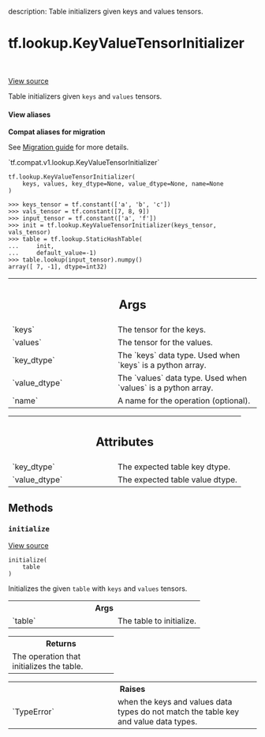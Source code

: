 description: Table initializers given keys and values tensors.

<div itemscope itemtype="http://developers.google.com/ReferenceObject">
<meta itemprop="name" content="tf.lookup.KeyValueTensorInitializer" />
<meta itemprop="path" content="Stable" />
<meta itemprop="property" content="__init__"/>
<meta itemprop="property" content="initialize"/>
</div>

# tf.lookup.KeyValueTensorInitializer

<!-- Insert buttons and diff -->

<table class="tfo-notebook-buttons tfo-api nocontent" align="left">

</table>

<a target="_blank" class="external" href="/code/stable/tensorflow/python/ops/lookup_ops.py">View source</a>



Table initializers given `keys` and `values` tensors.

<section class="expandable">
  <h4 class="showalways">View aliases</h4>
  <p>
<b>Compat aliases for migration</b>
<p>See
<a href="https://www.tensorflow.org/guide/migrate">Migration guide</a> for
more details.</p>
<p>`tf.compat.v1.lookup.KeyValueTensorInitializer`</p>
</p>
</section>

<pre class="devsite-click-to-copy prettyprint lang-py tfo-signature-link">
<code>tf.lookup.KeyValueTensorInitializer(
    keys, values, key_dtype=None, value_dtype=None, name=None
)
</code></pre>



<!-- Placeholder for "Used in" -->

```
>>> keys_tensor = tf.constant(['a', 'b', 'c'])
>>> vals_tensor = tf.constant([7, 8, 9])
>>> input_tensor = tf.constant(['a', 'f'])
>>> init = tf.lookup.KeyValueTensorInitializer(keys_tensor, vals_tensor)
>>> table = tf.lookup.StaticHashTable(
...     init,
...     default_value=-1)
>>> table.lookup(input_tensor).numpy()
array([ 7, -1], dtype=int32)
```

<!-- Tabular view -->
 <table class="responsive fixed orange">
<colgroup><col width="214px"><col></colgroup>
<tr><th colspan="2"><h2 class="add-link">Args</h2></th></tr>

<tr>
<td>
`keys`
</td>
<td>
The tensor for the keys.
</td>
</tr><tr>
<td>
`values`
</td>
<td>
The tensor for the values.
</td>
</tr><tr>
<td>
`key_dtype`
</td>
<td>
The `keys` data type. Used when `keys` is a python array.
</td>
</tr><tr>
<td>
`value_dtype`
</td>
<td>
The `values` data type. Used when `values` is a python array.
</td>
</tr><tr>
<td>
`name`
</td>
<td>
A name for the operation (optional).
</td>
</tr>
</table>





<!-- Tabular view -->
 <table class="responsive fixed orange">
<colgroup><col width="214px"><col></colgroup>
<tr><th colspan="2"><h2 class="add-link">Attributes</h2></th></tr>

<tr>
<td>
`key_dtype`
</td>
<td>
The expected table key dtype.
</td>
</tr><tr>
<td>
`value_dtype`
</td>
<td>
The expected table value dtype.
</td>
</tr>
</table>



## Methods

<h3 id="initialize"><code>initialize</code></h3>

<a target="_blank" class="external" href="/code/stable/tensorflow/python/ops/lookup_ops.py">View source</a>

<pre class="devsite-click-to-copy prettyprint lang-py tfo-signature-link">
<code>initialize(
    table
)
</code></pre>

Initializes the given `table` with `keys` and `values` tensors.


<!-- Tabular view -->
 <table class="responsive fixed orange">
<colgroup><col width="214px"><col></colgroup>
<tr><th colspan="2">Args</th></tr>

<tr>
<td>
`table`
</td>
<td>
The table to initialize.
</td>
</tr>
</table>



<!-- Tabular view -->
 <table class="responsive fixed orange">
<colgroup><col width="214px"><col></colgroup>
<tr><th colspan="2">Returns</th></tr>
<tr class="alt">
<td colspan="2">
The operation that initializes the table.
</td>
</tr>

</table>



<!-- Tabular view -->
 <table class="responsive fixed orange">
<colgroup><col width="214px"><col></colgroup>
<tr><th colspan="2">Raises</th></tr>

<tr>
<td>
`TypeError`
</td>
<td>
when the keys and values data types do not match the table
key and value data types.
</td>
</tr>
</table>





